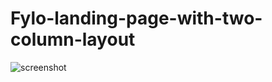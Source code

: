 # Fylo-landing-page-with-two-column-layout
![screenshot](https://github.com/Faruqdigital/Fylo-landing-page-with-two-column-layout/assets/107166036/d2463925-c1de-49c8-9605-c881092c4dd0)
